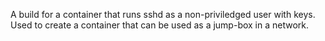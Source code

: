 
A build for a container that runs sshd as a non-priviledged user with keys.
Used to create a container that can be used as a jump-box in a network.

